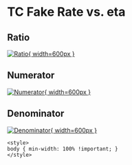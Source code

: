# TC Fake Rate vs. eta

## Ratio

[![Ratio](../mtv/var/TC_fakerate_eta.png){ width=600px }](../mtv/var/TC_fakerate_eta.pdf)

## Numerator

[![Numerator](../mtv/num/TC_fakerate_eta_num.png){ width=600px }](../mtv/num/TC_fakerate_eta_num.pdf)

## Denominator

[![Denominator](../mtv/den/TC_fakerate_eta_den.png){ width=600px }](../mtv/den/TC_fakerate_eta_den.pdf)


``` {=html}
<style>
body { min-width: 100% !important; }
</style>
```
